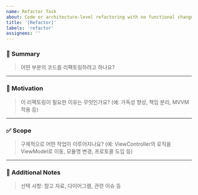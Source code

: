 ```yaml
---
name: Refactor Task
about: Code or architecture-level refactoring with no functional changes
title: '[Refactor]'
labels: 'refactor'
assignees: ''
---
```


### 🔧 Summary

> 어떤 부분의 코드를 리팩토링하려고 하나요?

---

### 🎯 Motivation

> 이 리팩토링이 필요한 이유는 무엇인가요?
> (예: 가독성 향상, 책임 분리, MVVM 적용 등)

---

### ✅ Scope

> 구체적으로 어떤 작업이 이루어지나요? 
> (예: ViewController의 로직을 ViewModel로 이동, 모듈명 변경, 프로토콜 도입 등)

---

### 📎 Additional Notes

> 선택 사항: 참고 자료, 다이어그램, 관련 이슈 등

